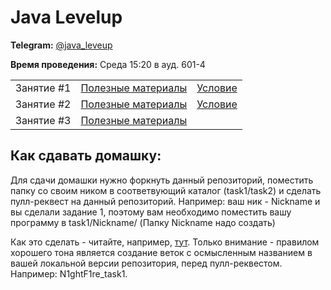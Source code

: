 # Java Levelup
**Telegram:** [@java_leveup](https://t.me/java_leveup)


**Время проведения:** Среда 15:20 в ауд. 601-4

|            |                                          |                           |
| ---------- | -----------------------------------------| ------------------------- |
| Занятие #1 | [Полезные материалы](task1/MATERIALS.md) | [Условие](task1/TASK.md)  |
| Занятие #2 | [Полезные материалы](task2/MATERIALS.md) | [Условие](task2/TASK.md)  |
| Занятие #3 | [Полезные материалы](task3/MATERIALS.md) |                           |

## Как сдавать домашку:
Для сдачи домашки нужно форкнуть данный репозиторий, поместить папку со своим ником в соответвующий каталог (task1/task2) и сделать пулл-реквест на данный репозиторий. Например: ваш ник - Nickname и вы сделали задание 1, поэтому вам необходимо поместить вашу программу в task1/Nickname/ (Папку Nickname надо создать)

Как это сделать - читайте, например, [тут](https://progtask.ru/kak-sdelat-pull-request-na-github/). Только внимание - правилом хорошего тона является создание веток с осмысленным названием в вашей
локальной версии репозитория, перед пулл-реквестом. Например: N1ghtF1re_task1.

